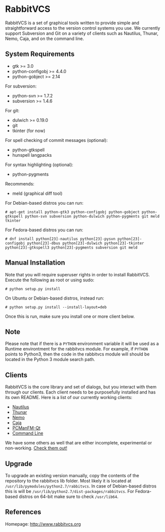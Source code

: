 RabbitVCS
=========

RabbitVCS is a set of graphical tools written to provide simple and 
straightforward access to the version control systems you use. We currently
support Subversion and Git on a variety of clients such as Nautilus, Thunar,
Nemo, Caja, and on the command line.


System Requirements
-------------------
* gtk               >= 3.0
* python-configobj  >= 4.4.0
* python-gobject    >= 2.14

For subversion:
* python-svn >= 1.7.2
* subversion >= 1.4.6

For git:
* dulwich >= 0.19.0
* git
* tkinter (for now)

For spell checking of commit messages (optional):
* python-gtkspell
* hunspell langpacks

For syntax highlighting (optional):
* python-pygments

Recommends:
* meld (graphical diff tool)


For Debian-based distros you can run: 
```
# apt-get install python-gtk3 python-configobj python-gobject python-gtkspell python-svn subversion python-dulwich python-pygments git meld tkinter
```

For Fedora-based distros you can run:
```
# dnf install python[23]-nautilus python[23]-pysvn python[23]-configobj python[23]-dbus python[23]-dulwich python[23]-tkinter python[23]-gtkspell3 python[23]-pygments subversion git meld
```

Manual Installation
-------------------
Note that you will require superuser rights in order to install RabbitVCS.
Execute the following as root or using sudo:
```
# python setup.py install
```

On Ubuntu or Debian-based distros, instead run:
```
# python setup.py install --install-layout=deb
```

Once this is run, make sure you install one or more client below.

Note
----

Please note that if there is a `PYTHON` environment variable it will be used
as a Runtime environtment for the rabbitvcs module. For example, if `PYTHON`
points to Python3, then the code in the rabbitvcs module will should be located
in the Python 3 module search path.


Clients
-------
RabbitVCS is the core library and set of dialogs, but you interact with them
through our clients. Each client needs to be purposefully installed and has
its own README. Here is a list of our currently working clients:

 * [Nautilus](https://github.com/rabbitvcs/rabbitvcs/tree/master/clients/nautilus)
 * [Thunar](https://github.com/rabbitvcs/rabbitvcs/tree/master/clients/thunar)
 * [Nemo](https://github.com/rabbitvcs/rabbitvcs/tree/master/clients/nemo)
 * [Caja](https://github.com/rabbitvcs/rabbitvcs/tree/master/clients/caja)
 * [PCManFM-Qt](https://github.com/rabbitvcs/rabbitvcs/tree/master/clients/pcmanfm-qt)
 * [Command Line](https://github.com/rabbitvcs/rabbitvcs/tree/master/clients/cli)

We have some others as well that are either incomplete, experimental
or non-working.
[Check them out!](https://github.com/rabbitvcs/rabbitvcs/tree/master/clients)


Upgrade
-------
To upgrade an existing version manually, copy the contents of the repository
to the rabbitvcs lib folder. Most likely it is located at
`/usr/lib/pymodules/python2.7/rabbitvcs`. In case of Debian-based distros this
is will be `/usr/lib/python2.7/dist-packages/rabbitvcs`.
For Fedora-based distros on 64-bit make sure to check `/usr/lib64`.


References
----------
Homepage: http://www.rabbitvcs.org
